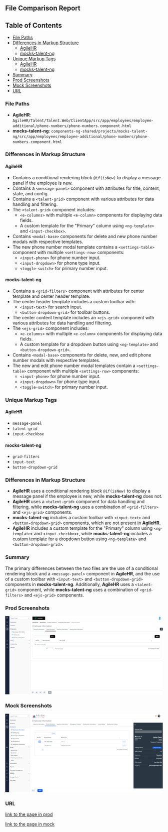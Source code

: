 ## File Comparison Report

## Table of Contents

- [File Paths](#file-paths)
- [Differences in Markup Structure](#differences-in-markup-structure)
  - [AgileHR](#agilehr)
  - [mocks-talent-ng](#mocks-talent-ng)
- [Unique Markup Tags](#unique-markup-tags)
  - [AgileHR](#agilehr-1)
  - [mocks-talent-ng](#mocks-talent-ng-1)
- [Summary](#summary)
- [Prod Screenshots](#prod-screenshots)
- [Mock Screenshots](#mock-screenshots)
- [URL](#url)

### File Paths

- **AgileHR**: `AgileHR/Talent/Talent.Web/ClientApp/src/app/employees/employee-additional/phone-numbers/phone-numbers.component.html`
- **mocks-talent-ng**: `components-ng-shared/projects/mocks-talent-ng/src/app/employees/employee-additional/phone-numbers/phone-numbers.component.html`

### Differences in Markup Structure

#### AgileHR

- Contains a conditional rendering block `@if(isNew)` to display a message panel if the employee is new.
- Contains a `<message-panel>` component with attributes for title, content, state, and config.
- Contains a `<talent-grid>` component with various attributes for data handling and filtering.
- The `<talent-grid>` component includes:
  - `<e-columns>` with multiple `<e-column>` components for displaying data fields.
  - A custom template for the "Primary" column using `<ng-template>` and `<input-checkbox>`.
- Contains `<modal-base>` components for delete and new phone number modals with respective templates.
- The new phone number modal template contains a `<settings-table>` component with multiple `<settings-row>` components:
  - `<input-phone>` for phone number input.
  - `<input-dropdown>` for phone type input.
  - `<toggle-switch>` for primary number input.

#### mocks-talent-ng

- Contains a `<grid-filters>` component with attributes for center template and center header template.
- The center header template includes a custom toolbar with:
  - `<input-text>` for search input.
  - `<button-dropdown-grid>` for toolbar buttons.
- The center content template includes an `<ejs-grid>` component with various attributes for data handling and filtering.
- The `<ejs-grid>` component includes:
  - `<e-columns>` with multiple `<e-column>` components for displaying data fields.
  - A custom template for a dropdown button using `<ng-template>` and `<button-dropdown-grid>`.
- Contains `<modal-base>` components for delete, new, and edit phone number modals with respective templates.
- The new and edit phone number modal templates contain a `<settings-table>` component with multiple `<settings-row>` components:
  - `<input-phone>` for phone number input.
  - `<input-dropdown>` for phone type input.
  - `<toggle-switch>` for primary number input.

### Unique Markup Tags

#### AgileHR

- `message-panel`
- `talent-grid`
- `input-checkbox`

#### mocks-talent-ng

- `grid-filters`
- `input-text`
- `button-dropdown-grid`

### Differences in Markup Structure

- **AgileHR** uses a conditional rendering block `@if(isNew)` to display a message panel if the employee is new, while **mocks-talent-ng** does not.
- **AgileHR** uses a `<talent-grid>` component for data handling and filtering, while **mocks-talent-ng** uses a combination of `<grid-filters>` and `<ejs-grid>` components.
- **mocks-talent-ng** includes a custom toolbar with `<input-text>` and `<button-dropdown-grid>` components, which are not present in **AgileHR**.
- **AgileHR** includes a custom template for the "Primary" column using `<ng-template>` and `<input-checkbox>`, while **mocks-talent-ng** includes a custom template for a dropdown button using `<ng-template>` and `<button-dropdown-grid>`.

### Summary

The primary differences between the two files are the use of a conditional rendering block and a `<message-panel>` component in **AgileHR**, and the use of a custom toolbar with `<input-text>` and `<button-dropdown-grid>` components in **mocks-talent-ng**. Additionally, **AgileHR** uses a `<talent-grid>` component, while **mocks-talent-ng** uses a combination of `<grid-filters>` and `<ejs-grid>` components.

### Prod Screenshots

![Prod Screenshot](phone-numbers-prod.png)

### Mock Screenshots

![Mock Screenshot](phone-numbers-mock.png)

### URL

[link to the page in prod](https://piedpiper.agilehr.net/core/employees/employee_01j30gtf7ye5z9mc9zbwcft1wg/overview/phone-numbers#page=1&pageSize=10&sortCol=typeDescription)

[link to the page in mock](https://localhost:4340/employees/:id/overview)
